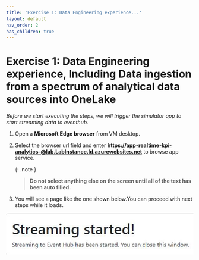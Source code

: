 ```yaml
---
title: 'Exercise 1: Data Engineering experience...'
layout: default
nav_order: 2
has_children: true
---
```


# Exercise 1: Data Engineering experience, Including Data ingestion from a spectrum of analytical data sources into OneLake

*Before we start executing the steps, we will trigger the simulator app to start streaming data to eventhub.*

1. Open a **Microsoft Edge browser** from VM desktop.

2. Select the browser url field and enter **https://app-realtime-kpi-analytics-@lab.LabInstance.Id.azurewebsites.net** to browse app service.

	{: .note }
	> **Do not select anything else on the screen until all of the text has been auto filled.**

3. You will see a page like the one shown below.You can proceed with next steps while it loads.

![dsm8974d.jpg](../media/instructions249094/dsm8974d.jpg)

